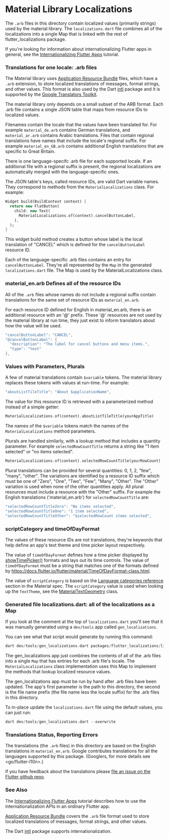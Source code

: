# Material Library Localizations

The `.arb` files in this directory contain localized values (primarily
strings) used by the material library.  The `localizations.dart` file
combines all of the localizations into a single Map that is
linked with the rest of flutter_localizations package.

If you're looking for information about internationalizing Flutter
apps in general, see the
[Internationalizing Flutter Apps](https://flutter.io/tutorials/internationalization/) tutorial.


### Translations for one locale: .arb files

The Material library uses
[Application Resource Bundle](https://code.google.com/p/arb/wiki/ApplicationResourceBundleSpecification)
files, which have a `.arb` extension, to store localized translations
of messages, format strings, and other values. This format is also
used by the Dart [intl](https://pub.dartlang.org/packages/intl)
package and it is supported by the
[Google Translators Toolkit](https://translate.google.com/toolkit).

The material library only depends on a small subset of the ARB format.
Each .arb file contains a single JSON table that maps from resource
IDs to localized values.

Filenames contain the locale that the values have been translated
for. For example `material_de.arb` contains German translations, and
`material_ar.arb` contains Arabic translations. Files that contain
regional translations have names that include the locale's regional
suffix. For example `material_en_GB.arb` contains additional English
translations that are specific to Great Britain.

There is one language-specifc .arb file for each supported locale. If
an additional file with a regional suffix is present, the regional
localizations are automatically merged with the language-specific ones.

The JSON table's keys, called resource IDs, are valid Dart variable
names. They correspond to methods from the `MaterialLocalizations`
class. For example:

```dart
Widget build(BuildContext context) {
  return new FlatButton(
    child: new Text(
      MaterialLocalizations.of(context).cancelButtonLabel,
    ),
  );
}
```

This widget build method creates a button whose label is the local
translation of "CANCEL" which is defined for the `cancelButtonLabel`
resource ID.

Each of the language-specific .arb files contains an entry for
`cancelButtonLabel`. They're all represented by the `Map` in the
generated `localizations.dart` file. The Map is used by the
MaterialLocalizations class.


### material_en.arb Defines all of the resource IDs

All of the `.arb` files whose names do not include a regional suffix
contain translations for the same set of resource IDs as
`material_en.arb`.

For each resource ID defined for English in material_en.arb, there is
an additional resource with an '@' prefix. These '@' resources are not
used by the material library at run time, they just exist to inform
translators about how the value will be used.

```dart
"cancelButtonLabel": "CANCEL",
"@cancelButtonLabel": {
  "description": "The label for cancel buttons and menu items.",
  "type": "text"
},
```


### Values with Parameters, Plurals

A few of material translations contain `$variable` tokens. The
material library replaces these tokens with values at run-time. For
example:

```dart
"aboutListTileTitle": "About $applicationName",
```

The value for this resource ID is retrieved with a parameterized
method instead of a simple getter:

```dart
MaterialLocalizations.of(context).aboutListTileTitle(yourAppTitle)
```

The names of the `$variable` tokens match the names of the
`MaterialLocalizations` method parameters.


Plurals are handled similarly, with a lookup method that includes a
quantity parameter. For example `selectedRowCountTitle` returns a
string like "1 item selected" or "no items selected".

```dart
MaterialLocalizations.of(context).selectedRowCountTitle(yourRowCount)
```

Plural translations can be provided for several quantities: 0, 1, 2,
"few", "many", "other". The variations are identified by a resource ID
suffix which must be one of "Zero", "One", "Two", "Few", "Many",
"Other". The "Other" variation is used when none of the other
quantities apply. All plural resources must include a resource with
the "Other" suffix. For example the English translations
('material_en.arb') for `selectedRowCountTitle` are:

```dart
"selectedRowCountTitleZero": "No items selected",
"selectedRowCountTitleOne": "1 item selected",
"selectedRowCountTitleOther": "$selectedRowCount items selected",
```


### scriptCategory and timeOfDayFormat

The values of these resource IDs are not translations, they're keywords that
help define an app's text theme and time picker layout respectively.

The value of `timeOfDayFormat` defines how a time picker displayed by
[showTimePicker()](https://docs.flutter.io/flutter/material/showTimePicker.html)
formats and lays out its time controls. The value of `timeOfDayFormat` must be
a string that matches one of the formats defined by
https://docs.flutter.io/flutter/material/TimeOfDayFormat-class.html.

The value of `scriptCategory` is based on the
[Language categories reference](https://material.io/guidelines/style/typography.html#typography-language-categories-reference)
section in the Material spec. The `scriptCategory` value is used when looking up
the `TextTheme`, see the
[MaterialTextGeometry](https://docs.flutter.io/flutter/material/MaterialTextGeometry/forScriptCategory.html)
class.


### Generated file localizations.dart: all of the localizations as a Map

If you look at the comment at the top of `localizations.dart` you'll
see that it was manually generated using a `dev/tools` app called
`gen_localizations`.

You can see what that script would generate by running this command:

```dart
dart dev/tools/gen_localizations.dart packages/flutter_localizations/lib/src/l10n material
```

The gen_localizations app just combines the contents of all of the
.arb files into a single `Map` that has entries for each .arb
file's locale. The `MaterialLocalizations` class implementation uses
this Map to implement the methods that lookup localized resource
values.

The gen_localizations app must be run by hand after .arb files have
been updated. The app's first parameter is the path to this directory,
the second is the file name prefix (the file name less the locale
suffix) for the .arb files in this directory.

To in-place update the `localizations.dart` file using the default
values, you can just run:

```dart
dart dev/tools/gen_localizations.dart --overwrite
```


### Translations Status, Reporting Errors

The translations (the `.arb` files) in this directory are based on the
English translations in `material_en.arb`. Google contributes
translations for all the languages supported by this package.
(Googlers, for more details see <go/flutter-l10n>.)

If you have feedback about the translations please
[file an issue on the Flutter github repo](https://github.com/flutter/flutter/issues/new).


### See Also

The [Internationalizing Flutter Apps](https://flutter.io/tutorials/internationalization/)
tutorial describes how to use the internationalization APIs in an
ordinary Flutter app.

[Application Resource Bundle](https://code.google.com/p/arb/wiki/ApplicationResourceBundleSpecification)
covers the `.arb` file format used to store localized translations
of messages, format strings, and other values.

The Dart [intl](https://pub.dartlang.org/packages/intl)
package supports internationalization.
